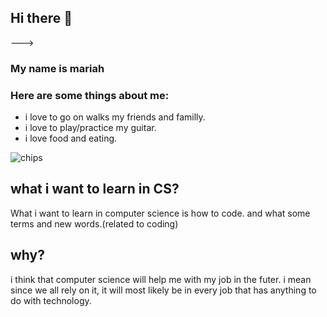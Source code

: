 ## Hi there 👋

--->
### My name is mariah

### Here are some things about me:

- i love to go on walks my friends and familly.
- i love to play/practice my guitar.
- i love food and eating.

![chips](https://www.google.com/imgres?imgurl=https%3A%2F%2Fwww.eatthis.com%2Fwp-content%2Fuploads%2Fsites%2F4%2F2020%2F12%2Funhealthiest-foods-planet.jpg%3Fquality%3D82%26strip%3D1&imgrefurl=https%3A%2F%2Fwww.eatthis.com%2Funhealthiest-foods-on-the-planet%2F&tbnid=OyAVUcEvZSWLeM&vet=12ahUKEwj05s3p8574AhXkkWoFHe5oAO0QMygCegUIARDdAQ..i&docid=f9o6UCgB1MO4SM&w=1200&h=879&q=food&hl=en-US&client=safari&ved=2ahUKEwj05s3p8574AhXkkWoFHe5oAO0QMygCegUIARDdAQ)

## what i want to learn in CS?
  What i want to learn in computer science is how to code. and what some terms and new words.(related to coding)
  
## why?
  i think that computer science will help me with my job in the futer. i mean since we all rely on it, it will most likely be in every job that has anything to do with technology.
